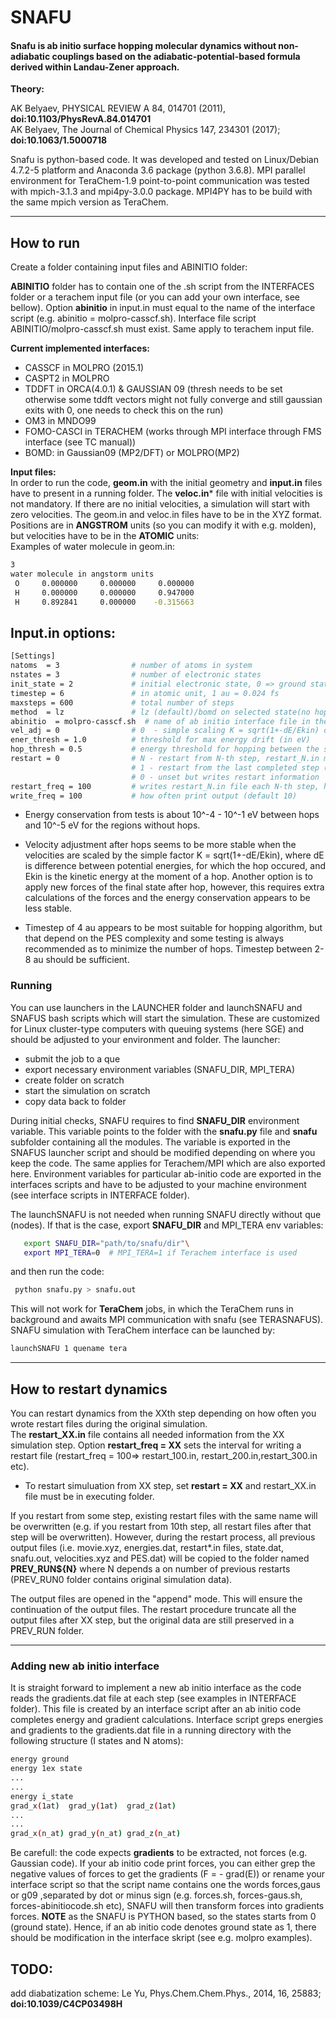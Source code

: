 # SNAFU 

#### Snafu is ab initio surface hopping molecular dynamics without non-adiabatic couplings based on the adiabatic-potential-based formula derived within Landau-Zener approach.

**Theory:** 

AK Belyaev, PHYSICAL REVIEW A 84, 014701 (2011), **doi:10.1103/PhysRevA.84.014701**  
AK Belyaev, The Journal of Chemical Physics 147, 234301 (2017); **doi:10.1063/1.5000718**  


Snafu is python-based code. It was developed and tested on Linux/Debian 4.7.2-5 platform and Anaconda 3.6 package (python 3.6.8). MPI parallel environment for TeraChem-1.9 point-to-point communication was tested with mpich-3.1.3 and mpi4py-3.0.0 package. MPI4PY has to be build with the same mpich version as TeraChem. 

---

## How to run

Create a folder containing input files and ABINITIO folder:    

**ABINITIO** folder has to contain one of the .sh script from the INTERFACES folder or a terachem input file (or you can add your own interface, see bellow). Option **abinitio** in input.in must equal to the name of the interface script (e.g. abinitio = molpro-casscf.sh). Interface file script ABINITIO/molpro-casscf.sh must exist. Same apply to terachem input file.

**Current implemented interfaces:**    
* CASSCF in MOLPRO (2015.1)   
* CASPT2 in MOLPRO   
* TDDFT  in ORCA(4.0.1) & GAUSSIAN 09 (thresh needs to be set otherwise some tddft vectors might not fully converge and still gaussian exits with 0, one needs to check this on the run)  
* OM3    in MNDO99   
* FOMO-CASCI in TERACHEM (works through MPI interface through FMS interface (see TC manual))  
* BOMD: in Gaussian09 (MP2/DFT) or MOLPRO(MP2)  
 
**Input files:**  
In order to run the code, **geom.in** with the initial geometry and **input.in** files have to present in a running folder.
The **veloc.in*** file with initial velocities is not mandatory. If there are no initial velocities, a simulation will start with zero velocities.
The geom.in and veloc.in files have to be in the XYZ format. Positions are in **ANGSTROM** units (so you can modify it with e.g. molden), but velocities have to be in the **ATOMIC** units:  
Examples of water molecule in geom.in:  
```bash
3  
water molecule in angstorm units
 O     0.000000     0.000000     0.000000
 H     0.000000     0.000000     0.947000
 H     0.892841     0.000000    -0.315663  
```

## Input.in options:

```bash
[Settings]  
natoms  = 3                # number of atoms in system  
nstates = 3                # number of electronic states  
init_state = 2             # initial electronic state, 0 => ground state, 1 => first ex. state  
timestep = 6               # in atomic unit, 1 au = 0.024 fs   
maxsteps = 600             # total number of steps  
method  = lz               # lz (default)/bomd on selected state(no hops allowed)
abinitio  = molpro-casscf.sh  # name of ab initio interface file in the ABINITIO folder
vel_adj = 0                # 0  - simple scaling K = sqrt(1+-dE/Ekin) default, 1- forces from new surface are included into velocity at hop point    
ener_thresh = 1.0          # threshold for max energy drift (in eV)     
hop_thresh = 0.5           # energy threshold for hopping between the states with energy difference less than this (in eV)    
restart = 0                # N - restart from N-th step, restart_N.in must exist
                           # 1 - restart from the last completed step (i.e. restart.in)
                           # 0 - unset but writes restart information
restart_freq = 100         # writes restart_N.in file each N-th step, here N = 100 (100, 200, etc.) (default = 100)  
write_freq = 100           # how often print output (default 10) 
```

* Energy conservation from tests is about 10^-4 - 10^-1 eV between hops  and 10^-5 eV for the regions without hops. 

* Velocity adjustment after hops seems to be more stable when the velocities are scaled by the simple factor K = sqrt(1+-dE/Ekin), where dE is difference between potential energies, for which the hop occured, and Ekin is the kinetic energy at the moment of a hop. Another option is to apply new forces of the final state after hop, however, this requires extra calculations of the forces and the energy conservation appears to be less stable.

* Timestep of 4 au appears to be most suitable for hopping algorithm, but that depend on the PES complexity and some testing is always recommended as to minimize the number of hops. Timestep between 2-8 au should be sufficient.


### Running  
You can use launchers in the LAUNCHER folder and launchSNAFU and SNAFUS bash scripts which will start the simulation. These are customized for Linux cluster-type computers with queuing systems (here SGE) and should be adjusted to your environment and folder. 
The launcher:  
- submit the job to a que
- export necessary environment variables (SNAFU_DIR, MPI_TERA)
- create folder on scratch  
- start the simulation on scratch
- copy data back to folder


During initial checks, SNAFU requires to find **SNAFU_DIR** environment variable. This variable points to the folder with the **snafu.py** file and **snafu** subfolder containing all the modules. The variable is exported in the SNAFUS launcher script and should be modified depending on where you keep the code. The same applies for Terachem/MPI which are also exported here. Environment variables for particular ab-initio code are exported in the interfaces scripts and have to be adjusted to your machine environment (see interface scripts in INTERFACE folder).


The launchSNAFU is not needed when running SNAFU directly without que (nodes). If that is the case, export **SNAFU_DIR** and MPI_TERA env variables:  
```bash
   export SNAFU_DIR="path/to/snafu/dir"\
   export MPI_TERA=0  # MPI_TERA=1 if Terachem interface is used  
```  

and then run the code:  
```bash
 python snafu.py > snafu.out
```

This will not work for **TeraChem** jobs, in which the TeraChem runs in background and awaits MPI communication with snafu (see TERASNAFUS). SNAFU simulation with TeraChem interface can be launched by:  
  
```bash
launchSNAFU 1 quename tera
```

---

## How to restart dynamics

You can restart dynamics from the XXth step depending on how often you wrote restart files during the original simulation.  
The **restart_XX.in** file contains all needed information from the XX simulation step. Option **restart_freq = XX** sets the interval for writing a restart file (restart_freq = 100=> restart_100.in, restart_200.in,restart_300.in etc). 

* To restart simuluation from XX step, set **restart = XX** and restart_XX.in file must be in executing folder.

If you restart from some step, existing restart files with the same name will be overwritten (e.g. if you restart from 10th step, all restart files after that step will be overwritten). However, during the restart process, all previous output files (i.e. movie.xyz, energies.dat, restart*.in files, state.dat, snafu.out, velocities.xyz and PES.dat) will be copied to the folder named **PREV_RUN${N}** where N depends a on number of previous restarts (PREV_RUN0 folder contains original simulation data).  

The output files are opened in the "append" mode. This will ensure the continuation of the output files. The restart procedure truncate all the output files after XX step, but the original data are still preserved in a PREV_RUN folder.

---

### Adding new ab initio interface  
It is straight forward to implement a new ab initio interface as the code reads the gradients.dat file at each step (see examples in INTERFACE folder). This file is created by an interface script after an ab initio code completes energy and gradient calculations. Interface script greps energies and gradients to the gradients.dat file in a running directory with the following structure (I states and N atoms):  

```bash
energy ground  
energy 1ex state  
...
...
energy i_state  
grad_x(1at)  grad_y(1at)  grad_z(1at)  
...
...  
grad_x(n_at) grad_y(n_at) grad_z(n_at)  
```

Be carefull: the code expects **gradients** to be extracted, not forces (e.g. Gaussian code). If your ab initio code print forces, you can either grep the negative values of forces to get the gradients (F = - grad(E)) or rename your interface script so that the script name contains one the words forces,gaus or g09 ,separated by dot or minus sign (e.g. forces.sh, forces-gaus.sh, forces-abinitiocode.sh etc), SNAFU will then transform forces into gradients forces.
**NOTE** as the SNAFU is PYTHON based, so the states starts from 0 (ground state). Hence, if an ab initio code denotes ground state as 1, there should be modification in the interface skript (see e.g. molpro examples). 

## TODO:
add diabatization scheme: Le Yu, Phys.Chem.Chem.Phys., 2014, 16, 25883; **doi:10.1039/C4CP03498H**  
